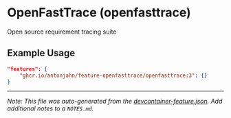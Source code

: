 
# OpenFastTrace (openfasttrace)

Open source requirement tracing suite

## Example Usage

```json
"features": {
    "ghcr.io/antonjahn/feature-openfasttrace/openfasttrace:3": {}
}
```





---

_Note: This file was auto-generated from the [devcontainer-feature.json](https://github.com/antonjahn/feature-openfasttrace/blob/main/src/openfasttrace/devcontainer-feature.json).  Add additional notes to a `NOTES.md`._
